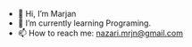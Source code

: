 - 👋 Hi, I’m Marjan
- 🌱 I’m currently learning Programing.
- 📫 How to reach me: nazari.mrjn@gmail.com

<!---
Marjan-MN/Marjan-MN is a ✨ special ✨ repository because its `README.md` (this file) appears on your GitHub profile.
You can click the Preview link to take a look at your changes.
--->

